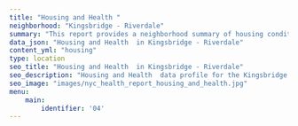 ```yaml
---
title: "Housing and Health "
neighborhood: "Kingsbridge - Riverdale"
summary: "This report provides a neighborhood summary of housing conditions and related health outcomes. It also describes population characteristics that can increase vulnerability to housing hazards."
data_json: "Housing and Health  in Kingsbridge - Riverdale"
content_yml: "housing"
type: location
seo_title: "Housing and Health  in Kingsbridge - Riverdale"
seo_description: "Housing and Health  data profile for the Kingsbridge - Riverdale neighborhood of NYC."
seo_image: "images/nyc_health_report_housing_and_health.jpg"
menu:
    main:
        identifier: '04'
---
```

